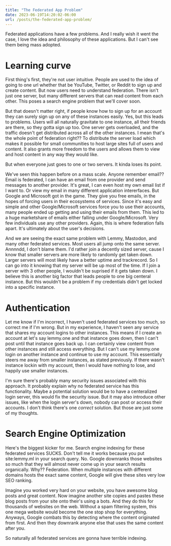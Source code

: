 ```yaml
---
title: "The Federated App Problem"
date: 2023-06-19T14:20:02-06:00
url: /posts/the-federated-app-problem/
---
```

Federated applications have a few problems.
And I really wish it went the case, I love the idea and philosophy of these applications.
But I can't see them being mass adopted.

# Learning curve

First thing's first, they're not user intuitive.
People are used to the idea of going to one url whether that be YouTube, Twitter, or Reddit to sign up and create content.
But now users need to understand federation.
There isn't just one server, but many different servers that can read content from each other.
This poses a search engine problem that we'll cover soon.

But that doesn't matter right, if people know how to sign up for an account they can surely sign up on any of these instances easily.
Yes, but this leads to problems.
Users will all naturally gravitate to one instance, all their friends are there, so they gotta sign up too.
One server gets overloaded, and the traffic doesn't get distributed across all of the other instances.
I mean that's the whole point of federation right??
To distribute the server load which makes it possible for small communities to host large sites full of users and content.
It also grants more freedom to the users and allows them to view and host content in any way they would like.

But when everyone just goes to one or two servers.
It kinda loses its point.

We've seen this happen before on a mass scale.
Anyone remember email??
Email is federated, I can have an email from one provider and send messages to another provider.
It's great, I can even host my own email list if I want to.
Or view my email in many different application intererfaces.
But Google and Microsoft got in the game.
They give you free emails, in the hopes of forcing users in their ecosystems of services.
Since it's easy and simple and other Google/Microsoft services force you to use their accounts, many people ended up getting and using their emails from them.
This led to a huge marketshare of emails either falling under Google/Microsoft.
Very few individuals use any other providers.
Again, this is where federation falls apart.
It's ultimately about the user's decisions.

And we are seeing the exact same problem with Lemmy, Mastodon, and many other federated services.
Most users all jump onto the same server.
Annnndd, I don't blame them.
I'd rather join a decently sized server, cause I know that smaller servers are more likely to randomly get taken down. 
Larger servers will most likely have a better uptime and trackrecord.
So I can go into it knowing that my server will be up most of the time.
If I join a server with 3 other people, I wouldn't be suprised if it gets taken down.
I believe this is another big factor that leads people to one big centeral instance.
But this wouldn't be a problem if my credentials didn't get locked into a specific instance.

# Authentication

Let me know if I'm incorrect, I haven't used federated services too much, so correct me if I'm wrong. 
But in my experience, I haven't seen any service that shares my account logins to other instances.
This means if I create an account at let's say lemmy.one and that instance goes down, then I can't post until that instance goes back up.
I can certainly view content from other instances and still access everything.
But I can't use my lemmy.one login on another instance and continue to use my account.
This essentially steers me away from smaller instances, as stated previously.
If there wasn't instance lockin with my account, then I would have nothing to lose, and happily use smaller instances.

I'm sure there's probably many security issues associated with this approach.
It probably explain why no federated service has this functionality.
Maybe a potential solution would be to have a centeralized login server, this would fix the security issue.
But it may also introduce other issues, like when the login server's down, nobody can post or access their accounts.
I don't think there's one *correct* solution.
But those are just some of my thoughts.

# Search Engine Optimization

Here's the biggest kicker for me.
Search engine indexing for these federated services SUCKS.
Don't tell me it works because you put site:lemmy.ml in your search query.
No.
Google downranks those websites so much that they will almost never come up in your search results organically.
Why??
Federation.
When multiple instances with different domains hosts the exact same content, Google will give these sites very low SEO ranking.

Imagine you worked very hard on your website, you have awesome blog posts and great content.
Now imagine another site copies and pastes these blog posts from your site onto their's using a bots.
And they do this for thousands of websites on the web.
Without a spam filtering system, this one mega website would become the one stop shop for everything.
Anyways, Google combats this by detecting where the content originated from first.
And then they downrank anyone else that uses the same content after you.

So naturally all federated services are gonna have terrible indexing.

